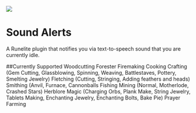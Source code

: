 ![](https://runelite.net/img/logo.png)
# Sound Alerts
A Runelite plugin that notifies you via text-to-speech sound that you are currently idle.

##Currently Supported
Woodcutting
Forester Firemaking
Cooking
Crafting (Gem Cutting, Glassblowing, Spinning, Weaving, Battlestaves, Pottery, Smelting Jewelry)
Fletching (Cutting, Stringing, Adding feathers and heads)
Smithing (Anvil, Furnace, Cannonballs
Fishing 
Mining (Normal, Motherlode, Crashed Stars)
Herblore
Magic (Charging Orbs, Plank Make, String Jewelry, Tablets Making, Enchanting Jewelry, Enchanting Bolts, Bake Pie)
Prayer
Farming
